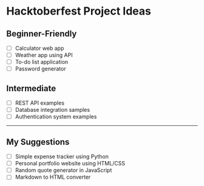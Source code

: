 
# Hacktoberfest Project Ideas

## Beginner-Friendly
- [ ] Calculator web app
- [ ] Weather app using API
- [ ] To-do list application
- [ ] Password generator

## Intermediate
- [ ] REST API examples
- [ ] Database integration samples
- [ ] Authentication system examples

---

## My Suggestions
- [ ] Simple expense tracker using Python
- [ ] Personal portfolio website using HTML/CSS
- [ ] Random quote generator in JavaScript
- [ ] Markdown to HTML converter
